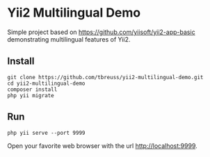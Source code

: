 # Yii2 Multilingual Demo

Simple project based on <https://github.com/yiisoft/yii2-app-basic> demonstrating multilingual features of Yii2.

## Install

    git clone https://github.com/tbreuss/yii2-multilingual-demo.git    
    cd yii2-multilingual-demo 
    composer install    
    php yii migrate

## Run
    
    php yii serve --port 9999

Open your favorite web browser with the url <http://localhost:9999>.
